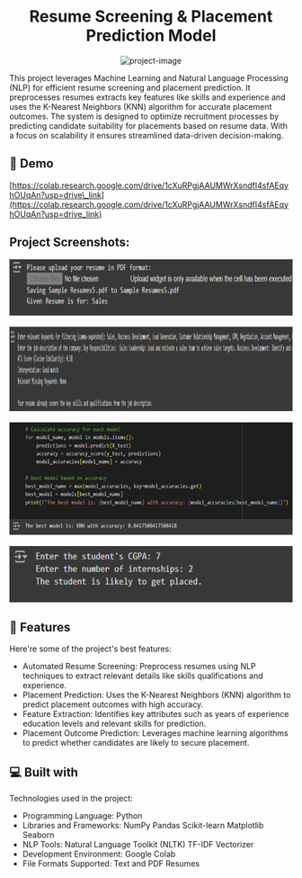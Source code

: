 <h1 align="center" id="title">Resume Screening &amp; Placement Prediction Model</h1>

<p align="center"><img src="https://socialify.git.ci/anuragaryanyt/ResumeScreeningPlacementPrediciton/image?description=1&amp;descriptionEditable=&amp;font=Raleway&amp;language=1&amp;name=1&amp;owner=1&amp;pattern=Plus&amp;stargazers=1&amp;theme=Light" alt="project-image"></p>

<p id="description">This project leverages Machine Learning and Natural Language Processing (NLP) for efficient resume screening and placement prediction. It preprocesses resumes extracts key features like skills and experience and uses the K-Nearest Neighbors (KNN) algorithm for accurate placement outcomes. The system is designed to optimize recruitment processes by predicting candidate suitability for placements based on resume data. With a focus on scalability it ensures streamlined data-driven decision-making.</p>

<h2>🚀 Demo</h2>

[https://colab.research.google.com/drive/1cXuRPgjAAUMWrXsndfI4sfAEqyhOUqAn?usp=drive\_link](https://colab.research.google.com/drive/1cXuRPgjAAUMWrXsndfI4sfAEqyhOUqAn?usp=drive_link)

<h2>Project Screenshots:</h2>

<img src="https://raw.githubusercontent.com/anuragaryanyt/ResumeScreeningPlacementPrediciton/refs/heads/main/ss/Screenshot%202024-11-20%20100741.png" alt="project-screenshot" width="720" height="100/">
<br><br>
<img src="https://raw.githubusercontent.com/anuragaryanyt/ResumeScreeningPlacementPrediciton/refs/heads/main/ss/Screenshot%202024-11-20%20100816.png" alt="project-screenshot" width="1600" height="150/">
<br><br>
<img src="https://raw.githubusercontent.com/anuragaryanyt/ResumeScreeningPlacementPrediciton/refs/heads/main/ss/Screenshot%202024-11-20%20100934.png" alt="project-screenshot" width="720" height="200/">
<br><br>
<img src="https://raw.githubusercontent.com/anuragaryanyt/ResumeScreeningPlacementPrediciton/refs/heads/main/ss/Screenshot%202024-11-20%20100953.png" alt="project-screenshot" width="620" height="100/">
<br>

  
  
<h2>🧐 Features</h2>

Here're some of the project's best features:

*   Automated Resume Screening: Preprocess resumes using NLP techniques to extract relevant details like skills qualifications and experience.
*   Placement Prediction: Uses the K-Nearest Neighbors (KNN) algorithm to predict placement outcomes with high accuracy.
*   Feature Extraction: Identifies key attributes such as years of experience education levels and relevant skills for prediction.
*   Placement Outcome Prediction: Leverages machine learning algorithms to predict whether candidates are likely to secure placement.

  
  
<h2>💻 Built with</h2>

Technologies used in the project:

*   Programming Language: Python
*   Libraries and Frameworks: NumPy Pandas Scikit-learn Matplotlib Seaborn
*   NLP Tools: Natural Language Toolkit (NLTK) TF-IDF Vectorizer
*   Development Environment: Google Colab
*   File Formats Supported: Text and PDF Resumes
